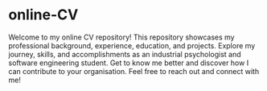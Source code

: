 # online-CV
Welcome to my online CV repository! This repository showcases my professional background, experience, education, and projects. Explore my journey, skills, and accomplishments as an industrial psychologist and software engineering student. Get to know me better and discover how I can contribute to your organisation. Feel free to reach out and connect with me!
